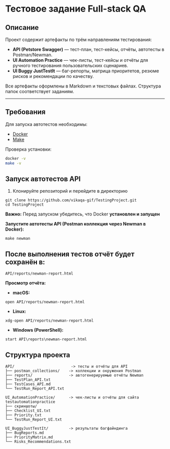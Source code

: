 # Тестовое задание Full-stack QA

##  Описание

Проект содержит артефакты по трём направлениям тестирования:

- **API (Petstore Swagger)** — тест-план, тест-кейсы, отчёты, автотесты в Postman/Newman.
- **UI Automation Practice** — чек-листы, тест-кейсы и отчёты для ручного тестирования пользовательских сценариев.
- **UI Buggy JustTestIt** — баг-репорты, матрица приоритетов, резюме рисков и рекомендации по качеству.

Все артефакты оформлены в Markdown и текстовых файлах. Структура папок соответствует заданиям.

---

##  Требования

Для запуска автотестов необходимы:

- [Docker](https://www.docker.com/)
- [Make](https://www.gnu.org/software/make/)

Проверка установки:

```bash
docker -v
make -v
``` 
##  Запуск автотестов API

1. Клонируйте репозиторий и перейдите в директорию

```
git clone https://github.com/vikaqa-gif/TestingProject.git
cd TestingProject
```
**Важно:** Перед запуском убедитесь, что Docker **установлен и запущен**

**Запустите автотесты API (Postman коллекция через Newman в Docker):**
```
make newman
```



## После выполнения тестов отчёт будет сохранён в:
```
API/reports/newman-report.html
```

**Просмотр отчёта:**
- **macOS:**
```
open API/reports/newman-report.html
```
- **Linux:**
```
xdg-open API/reports/newman-report.html
```
- **Windows (PowerShell):**
```
start API\reports\newman-report.html
```

##  Структура проекта

```text
API/                         -> тесты и отчёты для API
├── postman_collections/    -> коллекции и окружения Postman
├── reports/                -> автогенерируемые отчёты Newman
├── TestPlan_API.txt
├── TestCases_API.md
└── TestRun_Report_API.txt

UI_AutomationPractice/      -> чек-листы и отчёты для сайта testautomationpractice
├── скриншоты/
├── Checklist_UI.txt
├── Priority.txt
└── TestRun_Report_UI.txt

UI_BuggyJustTestIt/         -> результаты багфайндинга
├── BugReports.md
├── PriorityMatrix.md
└── Risks_Recommendations.txt
```

